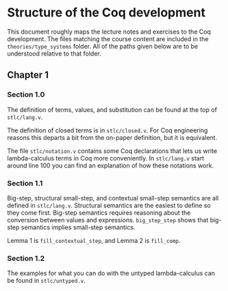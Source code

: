 # Structure of the Coq development

This document roughly maps the lecture notes and exercises to the Coq development.
The files matching the course content are included in the `theories/type_systems` folder.
All of the paths given below are to be understood relative to that folder.

## Chapter 1

### Section 1.0

The definition of terms, values, and substitution can be found at the top of `stlc/lang.v`.

The definition of closed terms is in `stlc/closed.v`.
For Coq engineering reasons this departs a bit from the on-paper definition, but it is equivalent.

The file `stlc/notation.v` contains some Coq declarations that lets us write lambda-calculus terms in Coq more conveniently.
In `stlc/lang.v` start around line 100 you can find an explanation of how these notations work.

### Section 1.1

Big-step, structural small-step, and contextual small-step semantics are all defined in `stlc/lang.v`.
Structural semantics are the easiest to define so they come first.
Big-step semantics requires reasoning about the conversion between values and expressions.
`big_step_step` shows that big-step semantics implies small-step semantics.

Lemma 1 is `fill_contextual_step`, and Lemma 2 is `fill_comp`.

### Section 1.2

The examples for what you can do with the untyped lambda-calculus can be found in `stlc/untyped.v`.
